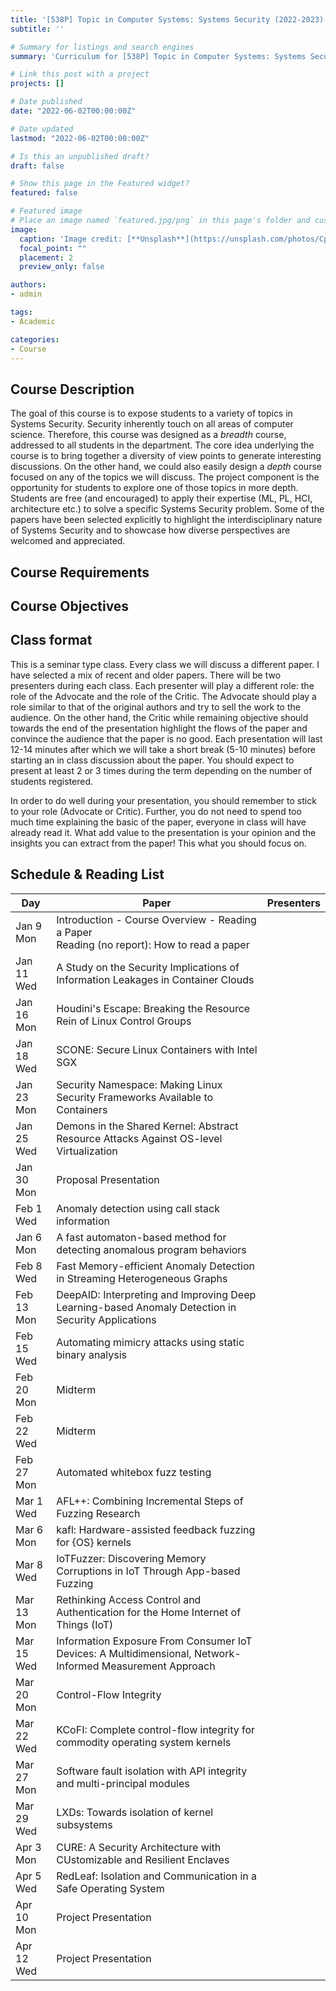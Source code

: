 ```yaml
---
title: '[538P] Topic in Computer Systems: Systems Security (2022-2023)'
subtitle: ''

# Summary for listings and search engines
summary: 'Curriculum for [538P] Topic in Computer Systems: Systems Security (2022-2023).'

# Link this post with a project
projects: []

# Date published
date: "2022-06-02T00:00:00Z"

# Date updated
lastmod: "2022-06-02T00:00:00Z"

# Is this an unpublished draft?
draft: false

# Show this page in the Featured widget?
featured: false

# Featured image
# Place an image named `featured.jpg/png` in this page's folder and customize its options here.
image:
  caption: 'Image credit: [**Unsplash**](https://unsplash.com/photos/CpkOjOcXdUY)'
  focal_point: ""
  placement: 2
  preview_only: false

authors:
- admin

tags:
- Academic

categories:
- Course
---
```


## Course Description

The goal of this course is to expose students to a variety of topics in Systems Security.
Security inherently touch on all areas of computer science.
Therefore, this course was designed as a *breadth* course, addressed to all students in the department.
The core idea underlying the course is to bring together a diversity of view points to generate interesting discussions.
On the other hand, we could also easily design a *depth* course focused on any of the topics we will discuss.
The project component is the opportunity for students to explore one of those topics in more depth.
Students are free (and encouraged) to apply their expertise (ML, PL, HCI, architecture etc.) to solve a specific Systems Security problem.
Some of the papers have been selected explicitly to highlight the interdisciplinary nature of Systems Security and to showcase
how diverse perspectives are welcomed and appreciated.

## Course Requirements



## Course Objectives

## Class format

This is a seminar type class.
Every class we will discuss a different paper.
I have selected a mix of recent and older papers.
There will be two presenters during each class.
Each presenter will play a different role: the role of the Advocate and the role of the Critic.
The Advocate should play a role similar to that of the original authors and try to sell the work to the audience.
On the other hand, the Critic while remaining objective should towards the end of the presentation highlight the flows of the paper and convince the audience that the paper is no good.
Each presentation will last 12-14 minutes after which we will take a short break (5-10 minutes) before starting an in class discussion about the paper.
You should expect to present at least 2 or 3 times during the term depending on the number of students registered.

In order to do well during your presentation, you should remember to stick to your role (Advocate or Critic).
Further, you do not need to spend too much time explaining the basic of the paper, everyone in class will have already read it.
What add value to the presentation is your opinion and the insights you can extract from the paper! This what you should focus on.

## Schedule & Reading List

| Day  | Paper  | Presenters  |
|------------|--------|------------|
| Jan 9 Mon  | Introduction - Course Overview - Reading a Paper <br/> Reading (no report): How to read a paper  |   |
| Jan 11 Wed | A Study on the Security Implications of Information Leakages in Container Clouds  |   |
| Jan 16 Mon  | Houdini's Escape: Breaking the Resource Rein of Linux Control Groups |   |
| Jan 18 Wed | SCONE: Secure Linux Containers with Intel SGX |   |
| Jan 23 Mon  | Security Namespace: Making Linux Security Frameworks Available to Containers |   |
| Jan 25 Wed | Demons in the Shared Kernel: Abstract Resource Attacks Against OS-level Virtualization |   |
| Jan 30 Mon  | Proposal Presentation |   |
| Feb 1 Wed | Anomaly detection using call stack information |
| Jan 6 Mon  | A fast automaton-based method for detecting anomalous program behaviors |   |
| Feb 8 Wed | Fast Memory-efficient Anomaly Detection in Streaming Heterogeneous Graphs |   |
| Feb 13 Mon  | DeepAID: Interpreting and Improving Deep Learning-based Anomaly Detection in Security Applications |   |
| Feb 15 Wed | Automating mimicry attacks using static binary analysis |   |
| Feb 20 Mon  | Midterm  |   |
| Feb 22 Wed | Midterm  |   |
| Feb 27 Mon  | Automated whitebox fuzz testing |   |
| Mar 1 Wed | AFL++: Combining Incremental Steps of Fuzzing Research |   |
| Mar 6 Mon  | kafl: Hardware-assisted feedback fuzzing for {OS} kernels |   |
| Mar 8 Wed | IoTFuzzer: Discovering Memory Corruptions in IoT Through App-based Fuzzing  |   |
| Mar 13 Mon  | Rethinking Access Control and Authentication for the Home Internet of Things (IoT) |   |
| Mar 15 Wed | Information Exposure From Consumer IoT Devices: A Multidimensional, Network-Informed Measurement Approach |   |
| Mar 20 Mon  | Control-Flow Integrity |   |
| Mar 22 Wed | KCoFI: Complete control-flow integrity for commodity operating system kernels |   |
| Mar 27 Mon  | Software fault isolation with API integrity and multi-principal modules |   |
| Mar 29 Wed | LXDs: Towards isolation of kernel subsystems |   |
| Apr 3 Mon  | CURE: A Security Architecture with CUstomizable and Resilient Enclaves |   |
| Apr 5 Wed | RedLeaf: Isolation and Communication in a Safe Operating System |   |
| Apr 10 Mon  | Project Presentation |   |
| Apr 12 Wed | Project Presentation |   |

